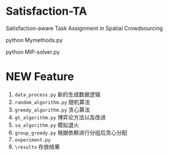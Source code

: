 # Satisfaction-TA

Satisfaction-aware Task Assignment in Spatial Crowdsourcing

python Mymethods.py

python MIP-solver.py


# NEW Feature

1. `data_process.py` 新的生成数据逻辑
2. `random_algorithm.py` 随机算法
3. `greedy_algorithm.py` 贪心算法
4. `gt_algorithm.py` 博弈论方法以及改进
5. `sa_algorithm.py` 模拟退火
5. `group_greedy.py` 根据依赖进行分组后贪心分配
6. `experiment.py` 
5. `\results` 存放结果

